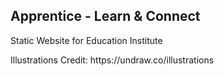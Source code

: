 <h2>Apprentice - Learn & Connect</h2>
<p>Static Website for Education Institute</p>
<p>Illustrations Credit: https://undraw.co/illustrations</p>
